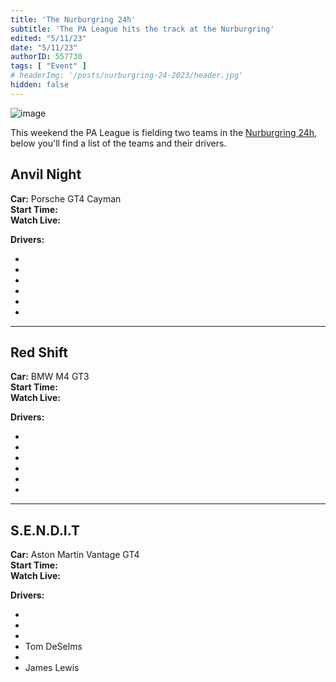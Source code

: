 ```yaml
---
title: 'The Nurburgring 24h'
subtitle: 'The PA League hits the track at the Nurburgring'
edited: "5/11/23"
date: "5/11/23"
authorID: 557730
tags: [ "Event" ]
# headerImg: '/posts/nurburgring-24-2023/header.jpg'
hidden: false
---
```


![image](/posts/nurburgring-24-2023/header.jpg)

This weekend the PA League is fielding two teams in the [Nurburgring 24h](https://www.iracing.com/this-week-iracing-nurburgring-24-special-event-2023/), below you'll find a list of the teams and their drivers. 

## Anvil Night 

**Car:** Porsche GT4 Cayman <br>
**Start Time:** <Time timestamp = "1683928800000" /><br>
**Watch Live:**

<TwitchWidget channel = "red_stapler" />
<TwitchWidget channel = "gargosthemighty" />

**Drivers:**
- <Driver accountId = "440513" />
- <Driver accountId = "241709" />
- <Driver accountId = "492603" />
- <Driver accountId = "646933" />
- <Driver accountId = "722005" />
- <Driver accountId = "214406" />

***

## Red Shift

**Car:** BMW M4 GT3 <br>
**Start Time:** <Time timestamp = "1683928800000" /><br>
**Watch Live:**

<TwitchWidget channel = "skiggity242" />
<TwitchWidget channel = "ravenholm337" />
<TwitchWidget channel = "keyma5ter" />

**Drivers:**
- <Driver accountId = "622658" />
- <Driver accountId = "18953" />
- <Driver accountId = "360342" />
- <Driver accountId = "748501" />
- <Driver accountId = "511940" />
- <Driver accountId = "541051" />

***

## S.E.N.D.I.T

**Car:** Aston Martin Vantage GT4 <br>
**Start Time:** <Time timestamp = "1683993600000" /><br>
**Watch Live:**

<TwitchWidget channel = "mattcribbsracing" />

**Drivers:**
- <Driver accountId = "334616" />
- <Driver accountId = "192476" />
- <Driver accountId = "567045" />
- Tom DeSelms
- <Driver accountId = "534619" />
- James Lewis
